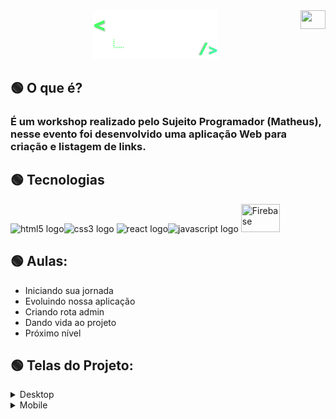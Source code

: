 <div align="center">
  <a href="https://github.com/cesarcanoff/react-js-week/" title="Translate to English"><img src="https://img.freepik.com/vetores-gratis/ilustracao-de-bandeira-eua_53876-18165.jpg?w=2000" align="right" width="40px" height="30px" /></a>
  <img src="images/logo.png" width="200" />
</div>

## 🟢 O que é?
### É um workshop realizado pelo Sujeito Programador (Matheus), nesse evento foi desenvolvido uma aplicação Web para criação e listagem de links.

## 🟢 Tecnologias

<img title="HTML5" src="https://cdn.jsdelivr.net/gh/devicons/devicon/icons/html5/html5-plain.svg" height="40" width="52" alt="html5 logo"  /><img title="CSS3" src="https://cdn.jsdelivr.net/gh/devicons/devicon/icons/css3/css3-plain.svg" height="40" width="52" alt="css3 logo"  />  <img title="React" src="https://cdn.jsdelivr.net/gh/devicons/devicon/icons/react/react-original.svg" height="40" width="52" alt="react logo"  /><img title="Javascript" src="https://cdn.jsdelivr.net/gh/devicons/devicon/icons/javascript/javascript-original.svg" height="40" width="52" alt="javascript logo"  /> <img title="Firebase" src="https://cdn.jsdelivr.net/gh/devicons/devicon/icons/firebase/firebase-plain.svg" height="45" width="62" />

## 🟢 Aulas:
- Iniciando sua jornada
- Evoluindo nossa aplicação
- Criando rota admin
- Dando vida ao projeto
- Próximo nível

## 🟢 Telas do Projeto:

<details>
  <summary>Desktop</summary>
  <div align="center">
    <img title="Main Screen (Home)" src="design/home-desk.png" width="50%" />
    <img title="Admin Social Medias Screen" src="design/admin-desk-1.png" width="50%" />
    <img title="Admin Create Links Screen" src="design/admin-desk.png" width="50%" />
    <img title="Login Screen" src="design/login-desk.png" width="50%" />
  </div>
</details>

<details>
  <summary>Mobile</summary>
  <div align="center">
    <img title="Main Screen (Home)" src="design/home-mobile.png" width="25%" />
    <img title="Admin Social Medias Screen" src="design/admin-mobile-1.png" width="25%" />
    <img title="Admin Create Links Screen" src="design/admin-mobile.png" width="25%" />
    <img title="Login Screen" src="design/login-mobile.png" width="25%" />
  </div>
</details>

